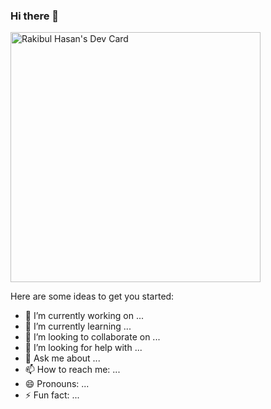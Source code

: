 ### Hi there 👋


<a href="https://app.daily.dev/rakibhasantusar"><img src="https://api.daily.dev/devcards/4ca0239fae224be690beb5863e233173.png?r=llh" width="400" alt="Rakibul Hasan's Dev Card"/></a>

Here are some ideas to get you started:

- 🔭 I’m currently working on ...
- 🌱 I’m currently learning ...
- 👯 I’m looking to collaborate on ...
- 🤔 I’m looking for help with ...
- 💬 Ask me about ...
- 📫 How to reach me: ...
- 😄 Pronouns: ...
- ⚡ Fun fact: ...
